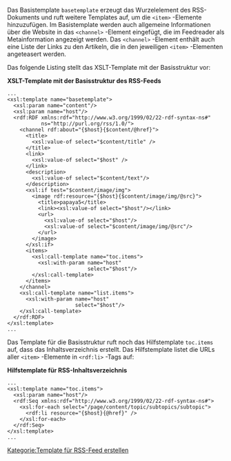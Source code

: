 
Das Basistemplate `basetemplate` erzeugt das Wurzelelement des RSS-Dokuments und ruft weitere Templates auf, um die `<item>` -Elemente hinzuzufügen. Im Basistemplate werden auch allgemeine Informationen über die Website in das `<channel>` -Element eingefügt, die im Feedreader als Metainformation angezeigt werden. Das `<channel>` -Element enthält auch eine Liste der Links zu den Artikeln, die in den jeweiligen `<item>` -Elementen angeteasert werden.

Das folgende Listing stellt das XSLT-Template mit der Basisstruktur vor:

**XSLT-Template mit der Basisstruktur des RSS-Feeds**

~~~~ {.xml}
...
<xsl:template name="basetemplate">
  <xsl:param name="content"/>
  <xsl:param name="host"/>
  <rdf:RDF xmlns:rdf="http://www.w3.org/1999/02/22-rdf-syntax-ns#"
           ns="http://purl.org/rss/1.0/">
    <channel rdf:about="{$host}{$content/@href}">
      <title>
        <xsl:value-of select="$content/title" />
      </title>
      <link>
        <xsl:value-of select="$host" />
      </link>
      <description>
        <xsl:value-of select="$content/text"/>
      </description>
      <xsl:if test="$content/image/img">
        <image rdf:resource="{$host}{$content/image/img/@src}">
          <title>papaya5</title>
          <link><xsl:value-of select="$host"/></link>
          <url>
            <xsl:value-of select="$host"/>
            <xsl:value-of select="$content/image/img/@src"/>
          </url>
        </image>
      </xsl:if>
      <items>
        <xsl:call-template name="toc.items">
          <xsl:with-param name="host"
                          select="$host"/>
        </xsl:call-template>
      </items>
    </channel>
    <xsl:call-template name="list.items">
      <xsl:with-param name="host"
                      select="$host"/>
    </xsl:call-template>
  </rdf:RDF>
</xsl:template>
...
~~~~

Das Template für die Basisstruktur ruft noch das Hilfstemplate `toc.items` auf, dass das Inhaltsverzeichnis erstellt. Das Hilfstemplate listet die URLs aller `<item>` -Elemente in `<rdf:li>` -Tags auf:

**Hilfstemplate für RSS-Inhaltsverzeichnis**

~~~~ {.xml}
...
<xsl:template name="toc.items">
  <xsl:param name="host"/>
  <rdf:Seq xmlns:rdf="http://www.w3.org/1999/02/22-rdf-syntax-ns#">
    <xsl:for-each select="/page/content/topic/subtopics/subtopic">
      <rdf:li resource="{$host}{@href}" />
    </xsl:for-each>
  </rdf:Seq>
</xsl:template>
...
~~~~

[Kategorie:Template für RSS-Feed erstellen](export_de/Kategorie:Template_für_RSS-Feed_erstellen.md)